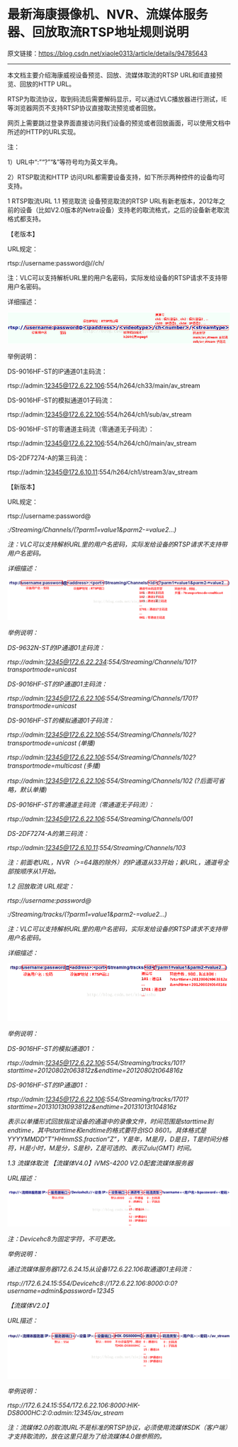 ﻿
# 最新海康摄像机、NVR、流媒体服务器、回放取流RTSP地址规则说明

原文链接：https://blog.csdn.net/xiaole0313/article/details/94785643

---

本文档主要介绍海康威视设备预览、回放、流媒体取流的RTSP URL和IE直接预览、回放的HTTP URL。

RTSP为取流协议，取到码流后需要解码显示，可以通过VLC播放器进行测试，IE等浏览器网页不支持RTSP协议直接取流预览或者回放。

网页上需要跳过登录界面直接访问我们设备的预览或者回放画面，可以使用文档中所述的HTTP的URL实现。

注：

1）URL中“:”“?”“&”等符号均为英文半角。

2）RTSP取流和HTTP 访问URL都需要设备支持，如下所示两种控件的设备均可支持。

1      RTSP取流URL
1.1     预览取流
设备预览取流的RTSP URL有新老版本，2012年之前的设备（比如V2.0版本的Netra设备）支持老的取流格式，之后的设备新老取流格式都支持。

【老版本】

URL规定：

rtsp://username:password@<ipaddress>/<videotype>/ch<number>/<streamtype>

注：VLC可以支持解析URL里的用户名密码，实际发给设备的RTSP请求不支持带用户名密码。

详细描述：

![hikvision-1](./images/hikvision-1.png "详细描述")

举例说明：

DS-9016HF-ST的IP通道01主码流：

rtsp://admin:12345@172.6.22.106:554/h264/ch33/main/av_stream

DS-9016HF-ST的模拟通道01子码流：

rtsp://admin:12345@172.6.22.106:554/h264/ch1/sub/av_stream

DS-9016HF-ST的零通道主码流（零通道无子码流）：

rtsp://admin:12345@172.6.22.106:554/h264/ch0/main/av_stream

DS-2DF7274-A的第三码流：

 rtsp://admin:12345@172.6.10.11:554/h264/ch1/stream3/av_stream

【新版本】

URL规定：

rtsp://username:password@<address>:<port>/Streaming/Channels/<id>(?parm1=value1&parm2-=value2…)

注：VLC可以支持解析URL里的用户名密码，实际发给设备的RTSP请求不支持带用户名密码。

详细描述：

![hikvision-2](./images/hikvision-2.png "详细描述")

举例说明：

DS-9632N-ST的IP通道01主码流：

rtsp://admin:12345@172.6.22.234:554/Streaming/Channels/101?transportmode=unicast

DS-9016HF-ST的IP通道01主码流：

rtsp://admin:12345@172.6.22.106:554/Streaming/Channels/1701?transportmode=unicast

DS-9016HF-ST的模拟通道01子码流：

rtsp://admin:12345@172.6.22.106:554/Streaming/Channels/102?transportmode=unicast  (单播)

rtsp://admin:12345@172.6.22.106:554/Streaming/Channels/102?transportmode=multicast (多播)

rtsp://admin:12345@172.6.22.106:554/Streaming/Channels/102 (?后面可省略，默认单播)

DS-9016HF-ST的零通道主码流（零通道无子码流）：

rtsp://admin:12345@172.6.22.106:554/Streaming/Channels/001

DS-2DF7274-A的第三码流：

rtsp://admin:12345@172.6.10.11:554/Streaming/Channels/103

注：前面老URL，NVR（>=64路的除外）的IP通道从33开始；新URL，通道号全部按顺序从1开始。

1.2     回放取流
URL规定：

rtsp://username:password@<address>:<port>/Streaming/tracks/<id>(?parm1=value1&parm2-=value2…)

注：VLC可以支持解析URL里的用户名密码，实际发给设备的RTSP请求不支持带用户名密码。

详细描述：

![hikvision-3](./images/hikvision-3.png "详细描述")

举例说明：

DS-9016HF-ST的模拟通道01：

rtsp://admin:12345@172.6.22.106:554/Streaming/tracks/101?starttime=20120802t063812z&endtime=20120802t064816z

DS-9016HF-ST的IP通道01：

rtsp://admin:12345@172.6.22.106:554/Streaming/tracks/1701?starttime=20131013t093812z&endtime=20131013t104816z

表示以单播形式回放指定设备的通道中的录像文件，时间范围是starttime到endtime，其中starttime和endtime的格式要符合ISO 8601。具体格式是YYYYMMDD”T”HHmmSS.fraction”Z”，Y是年，M是月，D是日，T是时间分格符，H是小时，M是分，S是秒，Z是可选的、表示Zulu(GMT) 时间。

1.3     流媒体取流
【流媒体V4.0】iVMS-4200 V2.0配套流媒体服务器

URL描述：

![hikvision-4](./images/hikvision-4.png "详细描述")

注：Devicehc8为固定字符，不可更改。

举例说明：

通过流媒体服务器172.6.24.15从设备172.6.22.106取通道01主码流：

rtsp://172.6.24.15:554/Devicehc8://172.6.22.106:8000:0:0?username=admin&password=12345

【流媒体V2.0】

URL描述：

![hikvision-5](./images/hikvision-5.png "详细描述")

举例说明：

rtsp://172.6.24.15:554/172.6.22.106:8000:HIK-DS8000HC:2:0:admin:12345/av_stream

注：流媒体2.0的取流URL不是标准的RTSP协议，必须使用流媒体SDK（客户端）才支持取流的，放在这里只是为了给流媒体4.0做参照的。
